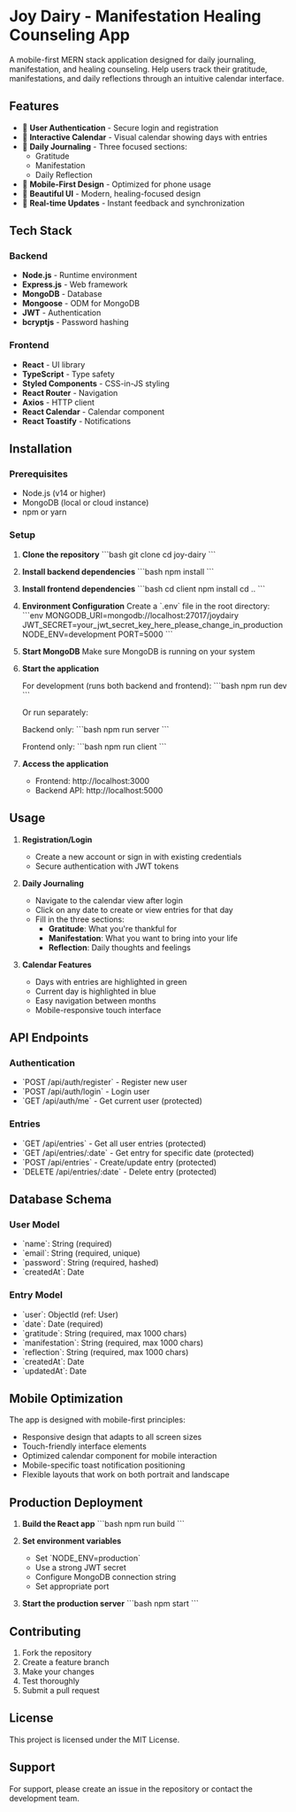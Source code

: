 # Joy Dairy - Manifestation Healing Counseling App

A mobile-first MERN stack application designed for daily journaling, manifestation, and healing counseling. Help users track their gratitude, manifestations, and daily reflections through an intuitive calendar interface.

## Features

- 🔐 **User Authentication** - Secure login and registration
- 📅 **Interactive Calendar** - Visual calendar showing days with entries
- 📝 **Daily Journaling** - Three focused sections:
  - Gratitude
  - Manifestation
  - Daily Reflection
- 📱 **Mobile-First Design** - Optimized for phone usage
- 🎨 **Beautiful UI** - Modern, healing-focused design
- 🔄 **Real-time Updates** - Instant feedback and synchronization

## Tech Stack

### Backend
- **Node.js** - Runtime environment
- **Express.js** - Web framework
- **MongoDB** - Database
- **Mongoose** - ODM for MongoDB
- **JWT** - Authentication
- **bcryptjs** - Password hashing

### Frontend
- **React** - UI library
- **TypeScript** - Type safety
- **Styled Components** - CSS-in-JS styling
- **React Router** - Navigation
- **Axios** - HTTP client
- **React Calendar** - Calendar component
- **React Toastify** - Notifications

## Installation

### Prerequisites
- Node.js (v14 or higher)
- MongoDB (local or cloud instance)
- npm or yarn

### Setup

1. **Clone the repository**
   \`\`\`bash
   git clone <repository-url>
   cd joy-dairy
   \`\`\`

2. **Install backend dependencies**
   \`\`\`bash
   npm install
   \`\`\`

3. **Install frontend dependencies**
   \`\`\`bash
   cd client
   npm install
   cd ..
   \`\`\`

4. **Environment Configuration**
   Create a \`.env\` file in the root directory:
   \`\`\`env
   MONGODB_URI=mongodb://localhost:27017/joydairy
   JWT_SECRET=your_jwt_secret_key_here_please_change_in_production
   NODE_ENV=development
   PORT=5000
   \`\`\`

5. **Start MongoDB**
   Make sure MongoDB is running on your system

6. **Start the application**
   
   For development (runs both backend and frontend):
   \`\`\`bash
   npm run dev
   \`\`\`
   
   Or run separately:
   
   Backend only:
   \`\`\`bash
   npm run server
   \`\`\`
   
   Frontend only:
   \`\`\`bash
   npm run client
   \`\`\`

7. **Access the application**
   - Frontend: http://localhost:3000
   - Backend API: http://localhost:5000

## Usage

1. **Registration/Login**
   - Create a new account or sign in with existing credentials
   - Secure authentication with JWT tokens

2. **Daily Journaling**
   - Navigate to the calendar view after login
   - Click on any date to create or view entries for that day
   - Fill in the three sections:
     - **Gratitude**: What you're thankful for
     - **Manifestation**: What you want to bring into your life
     - **Reflection**: Daily thoughts and feelings

3. **Calendar Features**
   - Days with entries are highlighted in green
   - Current day is highlighted in blue
   - Easy navigation between months
   - Mobile-responsive touch interface

## API Endpoints

### Authentication
- \`POST /api/auth/register\` - Register new user
- \`POST /api/auth/login\` - Login user
- \`GET /api/auth/me\` - Get current user (protected)

### Entries
- \`GET /api/entries\` - Get all user entries (protected)
- \`GET /api/entries/:date\` - Get entry for specific date (protected)
- \`POST /api/entries\` - Create/update entry (protected)
- \`DELETE /api/entries/:date\` - Delete entry (protected)

## Database Schema

### User Model
- \`name\`: String (required)
- \`email\`: String (required, unique)
- \`password\`: String (required, hashed)
- \`createdAt\`: Date

### Entry Model
- \`user\`: ObjectId (ref: User)
- \`date\`: Date (required)
- \`gratitude\`: String (required, max 1000 chars)
- \`manifestation\`: String (required, max 1000 chars)
- \`reflection\`: String (required, max 1000 chars)
- \`createdAt\`: Date
- \`updatedAt\`: Date

## Mobile Optimization

The app is designed with mobile-first principles:
- Responsive design that adapts to all screen sizes
- Touch-friendly interface elements
- Optimized calendar component for mobile interaction
- Mobile-specific toast notification positioning
- Flexible layouts that work on both portrait and landscape

## Production Deployment

1. **Build the React app**
   \`\`\`bash
   npm run build
   \`\`\`

2. **Set environment variables**
   - Set \`NODE_ENV=production\`
   - Use a strong JWT secret
   - Configure MongoDB connection string
   - Set appropriate port

3. **Start the production server**
   \`\`\`bash
   npm start
   \`\`\`

## Contributing

1. Fork the repository
2. Create a feature branch
3. Make your changes
4. Test thoroughly
5. Submit a pull request

## License

This project is licensed under the MIT License.

## Support

For support, please create an issue in the repository or contact the development team.
